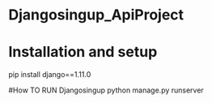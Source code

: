 # Djangosingup_ApiProject

# Installation and setup
pip install django==1.11.0

#How TO RUN  Djangosingup
python manage.py runserver
